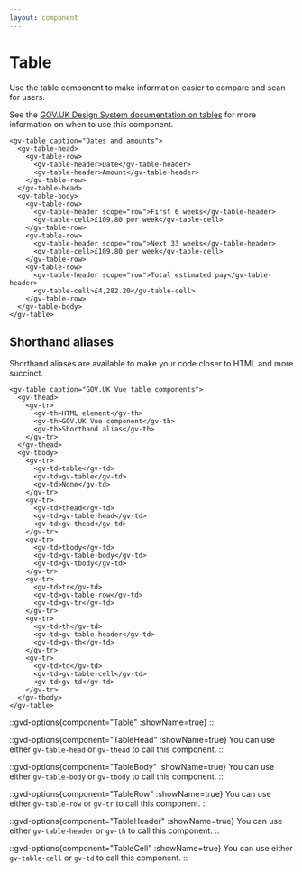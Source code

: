 ```yaml
---
layout: component
---
```


# Table

Use the table component to make information easier to compare and scan for users.

See the [GOV.UK Design System documentation on tables](https://design-system.service.gov.uk/components/table/)
for more information on when to use this component.

```vue
<gv-table caption="Dates and amounts">
  <gv-table-head>
    <gv-table-row>
      <gv-table-header>Date</gv-table-header>
      <gv-table-header>Amount</gv-table-header>
    </gv-table-row>
  </gv-table-head>
  <gv-table-body>
    <gv-table-row>
      <gv-table-header scope="row">First 6 weeks</gv-table-header>
      <gv-table-cell>£109.80 per week</gv-table-cell>
    </gv-table-row>
    <gv-table-row>
      <gv-table-header scope="row">Next 33 weeks</gv-table-header>
      <gv-table-cell>£109.80 per week</gv-table-cell>
    </gv-table-row>
    <gv-table-row>
      <gv-table-header scope="row">Total estimated pay</gv-table-header>
      <gv-table-cell>£4,282.20</gv-table-cell>
    </gv-table-row>
  </gv-table-body>
</gv-table>
```

## Shorthand aliases

Shorthand aliases are available to make your code closer to HTML and more succinct.

```vue
<gv-table caption="GOV.UK Vue table components">
  <gv-thead>
    <gv-tr>
      <gv-th>HTML element</gv-th>
      <gv-th>GOV.UK Vue component</gv-th>
      <gv-th>Shorthand alias</gv-th>
    </gv-tr>
  </gv-thead>
  <gv-tbody>
    <gv-tr>
      <gv-td>table</gv-td>
      <gv-td>gv-table</gv-td>
      <gv-td>None</gv-td>
    </gv-tr>
    <gv-tr>
      <gv-td>thead</gv-td>
      <gv-td>gv-table-head</gv-td>
      <gv-td>gv-thead</gv-td>
    </gv-tr>
    <gv-tr>
      <gv-td>tbody</gv-td>
      <gv-td>gv-table-body</gv-td>
      <gv-td>gv-tbody</gv-td>
    </gv-tr>    
    <gv-tr>
      <gv-td>tr</gv-td>
      <gv-td>gv-table-row</gv-td>
      <gv-td>gv-tr</gv-td>
    </gv-tr>
    <gv-tr>
      <gv-td>th</gv-td>
      <gv-td>gv-table-header</gv-td>
      <gv-td>gv-th</gv-td>
    </gv-tr>
    <gv-tr>
      <gv-td>td</gv-td>
      <gv-td>gv-table-cell</gv-td>
      <gv-td>gv-td</gv-td>
    </gv-tr>
  </gv-tbody>
</gv-table>
```

::gvd-options{component="Table" :showName=true}
::

::gvd-options{component="TableHead" :showName=true}
You can use either `gv-table-head` or `gv-thead` to call this component.
::

::gvd-options{component="TableBody" :showName=true}
You can use either `gv-table-body` or `gv-tbody` to call this component.
::

::gvd-options{component="TableRow" :showName=true}
You can use either `gv-table-row` or `gv-tr` to call this component.
::

::gvd-options{component="TableHeader" :showName=true}
You can use either `gv-table-header` or `gv-th` to call this component.
::

::gvd-options{component="TableCell" :showName=true}
You can use either `gv-table-cell` or `gv-td` to call this component.
::